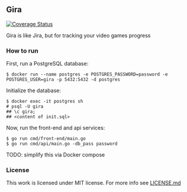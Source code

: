 ## Gira

[![Coverage Status](https://coveralls.io/repos/github/asankov/gira/badge.svg?branch=main&service=github)](https://coveralls.io/github/asankov/gira?branch=main)

Gira is like Jira, but for tracking your video games progress

### How to run
First, run a PostgreSQL database:
```
$ docker run --name postgres -e POSTGRES_PASSWORD=password -e POSTGRES_USER=gira -p 5432:5432 -d postgres
```
Initialize the database:
```
$ docker exec -it postgres sh
# psql -U gira
## \c gira;
## <content of init.sql>
```

Now, run the front-end and api services:
```
$ go run cmd/front-end/main.go
$ go run cmd/api/main.go -db_pass password
```

TODO: simplify this via Docker compose

### License
This work is licensed under MIT license. For more info see [LICENSE.md](LICENSE.md)
